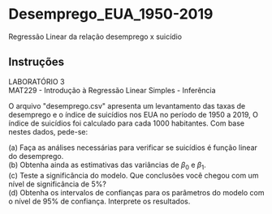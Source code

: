 # Desemprego_EUA_1950-2019  
Regressão Linear da relação desemprego x suicídio  

## Instruções  

LABORATÓRIO 3  
MAT229 - Introdução à Regressão Linear Simples - Inferência  

O arquivo "desemprego.csv" apresenta um levantamento das taxas de desemprego e o índice de suicídios nos EUA no período de 1950 a 2019, O índice de suicídios foi calculado para cada 1000 habitantes. Com base nestes dados, pede-se:  

(a) Faça as análises necessárias para verificar se suicídios é função linear do desemprego.  
(b) Obtenha ainda as estimativas das variâncias de $\beta_0$ e $\beta_1$.  
(c) Teste a significância do modelo. Que conclusões você chegou com um nível de significância de 5%?  
(d) Obtenha os intervalos de confianças para os parâmetros do modelo com o nível de 95% de confiança. Interprete os resultados.  
